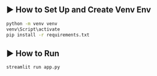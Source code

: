 ## ▶️ How to Set Up and Create Venv Env

```bash
python -m venv venv
venv\Script\activate
pip install -r requirements.txt
```

## ▶️ How to Run
``` bash
streamlit run app.py
```
